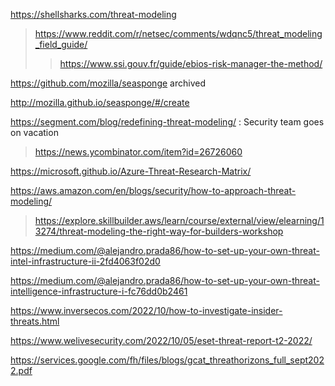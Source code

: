 https://shellsharks.com/threat-modeling
> https://www.reddit.com/r/netsec/comments/wdqnc5/threat_modeling_field_guide/
> > https://www.ssi.gouv.fr/guide/ebios-risk-manager-the-method/

https://github.com/mozilla/seasponge archived

http://mozilla.github.io/seasponge/#/create

https://segment.com/blog/redefining-threat-modeling/ : Security team goes on vacation
> https://news.ycombinator.com/item?id=26726060

https://microsoft.github.io/Azure-Threat-Research-Matrix/

https://aws.amazon.com/en/blogs/security/how-to-approach-threat-modeling/
> https://explore.skillbuilder.aws/learn/course/external/view/elearning/13274/threat-modeling-the-right-way-for-builders-workshop

https://medium.com/@alejandro.prada86/how-to-set-up-your-own-threat-intel-infrastructure-ii-2fd4063f02d0

https://medium.com/@alejandro.prada86/how-to-set-up-your-own-threat-intelligence-infrastructure-i-fc76dd0b2461

https://www.inversecos.com/2022/10/how-to-investigate-insider-threats.html

https://www.welivesecurity.com/2022/10/05/eset-threat-report-t2-2022/

https://services.google.com/fh/files/blogs/gcat_threathorizons_full_sept2022.pdf

